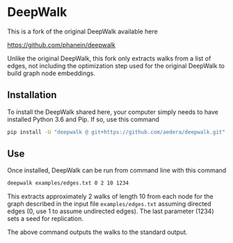 # DeepWalk

This is a fork of the original DeepWalk available here

https://github.com/phanein/deepwalk

Unlike the original DeepWalk, this fork only extracts walks from a list of
edges, not including the optimization step used for the original DeepWalk to
build graph node embeddings.

## Installation

To install the DeepWalk shared here, your computer simply needs to have
installed Python 3.6 and Pip. If so, use this command

```bash
pip install -U "deepwalk @ git+https://github.com/aedera/deepwalk.git"
```

## Use

Once installed, DeepWalk can be run from command line with this command

```bash
deepwalk examples/edges.txt 0 2 10 1234
```

This extracts approximately 2 walks of length 10 from each node for the graph
described in the input file `examples/edges.txt` assuming directed edges (0,
use 1 to assume undirected edges). The last parameter (1234) sets a seed for
replication.

The above command outputs the walks to the standard output.
